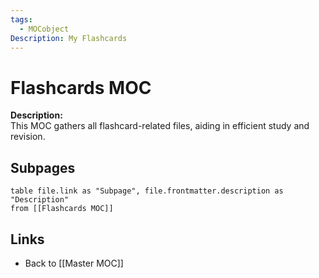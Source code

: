 ```yaml
---
tags:
  - MOCobject
Description: My Flashcards
---
```


# Flashcards MOC

**Description:**  
This MOC gathers all flashcard-related files, aiding in efficient study and revision.

## Subpages
```dataview
table file.link as "Subpage", file.frontmatter.description as "Description"
from [[Flashcards MOC]]
```


## Links
- Back to [[Master MOC]]